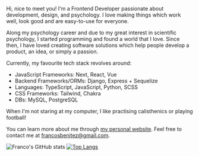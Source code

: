 Hi, nice to meet you! I'm a Frontend Developer passionate about development, design, and psychology. I love making things which work well, look good and are easy-to-use for everyone.

Along my psychology career and due to my great interest in scientific psychology, I started programming and found a world that I love. Since then, I have loved creating software solutions which help people develop a product, an idea, or simply a passion.

Currently, my favourite tech stack revolves around:
- JavaScript Frameworks: Next, React, Vue
- Backend Frameworks/ORMs: Django, Express + Sequelize
- Languages: TypeScript, JavaScript, Python, SCSS
- CSS Frameworks: Tailwind, Chakra
- DBs: MySQL, PostgreSQL

When I'm not staring at my computer, I like practising calisthenics or playing football!

You can learn more about me through [my personal website](https://www.francosbenitez.com/). Feel free to contact me at [francosbenitez@gmail.com](mailto:francosbenitez@gmail.com).

![Franco's GitHub stats](https://github-readme-stats.vercel.app/api?username=francosbenitez)
[![Top Langs](https://github-readme-stats.vercel.app/api/top-langs/?username=francosbenitez&layout=compact&exclude_repo=v1&langs_count=6&hide=powershell,html)](https://github.com/anuraghazra/github-readme-stats)

